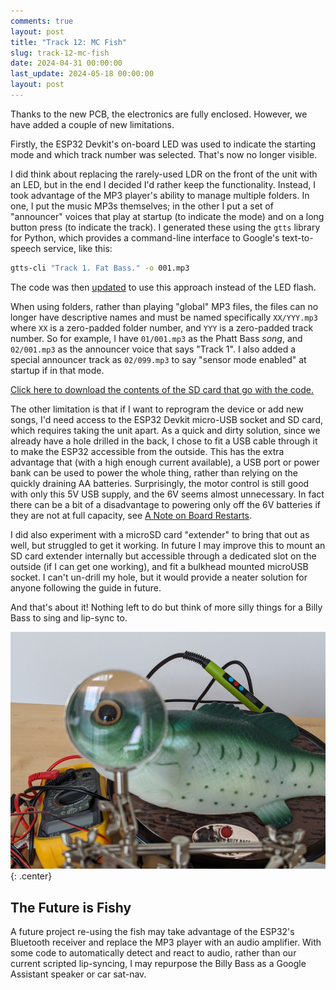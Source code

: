 ```yaml
---
comments: true
layout: post
title: "Track 12: MC Fish"
slug: track-12-mc-fish
date: 2024-04-31 00:00:00
last_update: 2024-05-18 00:00:00 
layout: post
---
```


Thanks to the new PCB, the electronics are fully enclosed. However, we have added a couple of new limitations.

Firstly, the ESP32 Devkit's on-board LED was used to indicate the starting mode and which track number was selected. That's now no longer visible.

I did think about replacing the rarely-used LDR on the front of the unit with an LED, but in the end I decided I'd rather keep the functionality. Instead, I took advantage of the MP3 player's ability to manage multiple folders. In one, I put the music MP3s themselves; in the other I put a set of "announcer" voices that play at startup (to indicate the mode) and on a long button press (to indicate the track). I generated these using the `gtts` library for Python, which provides a command-line interface to Google's text-to-speech service, like this:

```bash
gtts-cli "Track 1. Fat Bass." -o 001.mp3
```

The code was then [updated](https://github.com/ianrenton/big-mouth-phatt-bass/commit/737693a2ed3358079e9a240b01f7f0f896ba39de) to use this approach instead of the LED flash.

When using folders, rather than playing "global" MP3 files, the files can no longer have descriptive names and must be named specifically `XX/YYY.mp3` where `XX` is a zero-padded folder number, and `YYY` is a zero-padded track number. So for example, I have `01/001.mp3` as the Phatt Bass *song*, and `02/001.mp3` as the announcer voice that says "Track 1". I also added a special announcer track as `02/099.mp3` to say "sensor mode enabled" at startup if in that mode.

[Click here to download the contents of the SD card that go with the code.](/files/projects/big-mouth-phatt-bass/sdcard.zip)

The other limitation is that if I want to reprogram the device or add new songs, I'd need access to the ESP32 Devkit micro-USB socket and SD card, which requires taking the unit apart. As a quick and dirty solution, since we already have a hole drilled in the back, I chose to fit a USB cable through it to make the ESP32 accessible from the outside. This has the extra advantage that (with a high enough current available), a USB port or power bank can be used to power the whole thing, rather than relying on the quickly draining AA batteries. Surprisingly, the motor control is still good with only this 5V USB supply, and the 6V seems almost unnecessary. In fact there can be a bit of a disadvantage to powering only off the 6V batteries if they are not at full capacity, see [A Note on Board Restarts](/projects/big-mouth-phatt-bass/a-note-on-board-restarts).

I did also experiment with a microSD card "extender" to bring that out as well, but struggled to get it working. In future I may improve this to mount an SD card extender internally but accessible through a dedicated slot on the outside (if I can get one working), and fit a bulkhead mounted microUSB socket. I can't un-drill my hole, but it would provide a neater solution for anyone following the guide in future.

And that's about it! Nothing left to do but think of more silly things for a Billy Bass to sing and lip-sync to.

![Billy Bass and a pile of electronics gear. The magnifying glass of the "helping hand" is magnifying the eye of the fish.](/img/projects/big-mouth-phatt-bass/27.jpg){: .center}

## The Future is Fishy

A future project re-using the fish may take advantage of the ESP32's Bluetooth receiver and replace the MP3 player with an audio amplifier. With some code to automatically detect and react to audio, rather than our current scripted lip-syncing, I may repurpose the Billy Bass as a Google Assistant speaker or car sat-nav.
